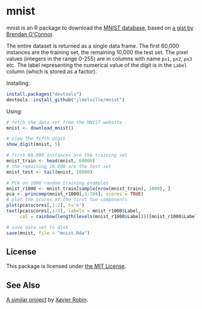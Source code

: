 # mnist

mnist is an R package to download the [MNIST database](http://yann.lecun.com/exdb/mnist/), based on 
[a gist by Brendan O'Connor](https://gist.github.com/brendano/39760).

The entire dataset is returned as a single data frame. The first 60,000
instances are the training set, the remaining 10,000 the test set. The pixel
values (integers in the range 0-255) are in columns with name `px1`, `px2`,
`px3` etc. The label representing the numerical value of the digit is in the
`Label` column (which is stored as a factor).

Installing:
```R
install.packages("devtools")
devtools::install_github("jlmelville/mnist")
```

Using:
```R
# fetch the data set from the MNIST website
mnist <- download_mnist()

# view the fifth digit
show_digit(mnist, 5)

# first 60,000 instances are the training set
mnist_train <- head(mnist, 60000)
# the remaining 10,000 are the test set
mnist_test <- tail(mnist, 10000)

# PCA on 1000 random training examples
mnist_r1000 <- mnist_train[sample(nrow(mnist_train), 1000), ]
pca <- princomp(mnist_r1000[,1:784], scores = TRUE)
# plot the scores of the first two components
plot(pca$scores[,1:2], t='n')
text(pca$scores[,1:2], labels = mnist_r1000$Label, 
     col = rainbow(length(levels(mnist_r1000$Label)))[mnist_r1000$Label])

# save data set to disk
save(mnist, file = "mnist.Rda")
```

## License
This package is licensed under [the MIT License](http://opensource.org/licenses/MIT).

## See Also
[A similar project](https://github.com/xrobin/mnist) by [Xavier Robin](https://github.com/xrobin).
